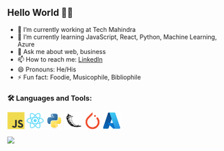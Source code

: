 ## Hello World 🙋‍♂️

<!-- **JyotiRSharma/JyotiRSharma** is a ✨ _special_ ✨ repository because its `README.md` (this file) appears on your GitHub profile. -->

- 🔭 I’m currently working at Tech Mahindra
- 🌱 I’m currently learning JavaScript, React, Python, Machine Learning, Azure
- 💬 Ask me about web, business
- 📫 How to reach me: [LinkedIn](https://www.linkedin.com/in/jrsharma11/)
- 😄 Pronouns: He/His
- ⚡ Fun fact: Foodie, Musicophile, Bibliophile

### 🛠️ Languages and Tools:
  <code><img src="https://github.com/devicons/devicon/blob/master/icons/javascript/javascript-original.svg" title="JavaScript" alt="javascript" width="40" height="40" /></code>
  <code><img src="https://github.com/devicons/devicon/blob/master/icons/react/react-original.svg" title="React" alt="react" width="40" height="40" /></code>
  <code><img src="https://github.com/devicons/devicon/blob/master/icons/python/python-original.svg" title="Python" alt="python" width="40" height="40" /></code>
  <code><img src="https://github.com/devicons/devicon/blob/master/icons/flask/flask-original.svg" title="Flask" alt="flask" width="40" height="40" /></code>
  <code><img src="https://github.com/devicons/devicon/blob/master/icons/pytorch/pytorch-original.svg" title="PyTorch" alt="pytorch" width="40" height="40" /></code>
  <code><img src="https://github.com/devicons/devicon/blob/master/icons/azure/azure-original.svg" title="Azure" alt="azure" width="40" height="40" /></code>

<!-- [![Top Langs](https://github-readme-stats.vercel.app/api/top-langs/?username=jyotirsharma)](https://github.com/anuraghazra/github-readme-stats)  -->
<img src="https://github-readme-stats.vercel.app/api//?username=jyotirsharma&theme=" />
